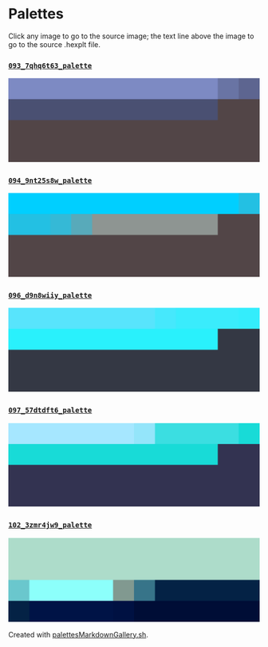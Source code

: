 # Palettes

Click any image to go to the source image; the text line above the image to go to the source .hexplt file.

### [`093_7qhq6t63_palette`](093_7qhq6t63_palette.hexplt)

[ ![093_7qhq6t63_palette.png](093_7qhq6t63_palette.png) ](093_7qhq6t63_palette.png)

### [`094_9nt25s8w_palette`](094_9nt25s8w_palette.hexplt)

[ ![094_9nt25s8w_palette.png](094_9nt25s8w_palette.png) ](094_9nt25s8w_palette.png)

### [`096_d9n8wiiy_palette`](096_d9n8wiiy_palette.hexplt)

[ ![096_d9n8wiiy_palette.png](096_d9n8wiiy_palette.png) ](096_d9n8wiiy_palette.png)

### [`097_57dtdft6_palette`](097_57dtdft6_palette.hexplt)

[ ![097_57dtdft6_palette.png](097_57dtdft6_palette.png) ](097_57dtdft6_palette.png)

### [`102_3zmr4jw9_palette`](102_3zmr4jw9_palette.hexplt)

[ ![102_3zmr4jw9_palette.png](102_3zmr4jw9_palette.png) ](102_3zmr4jw9_palette.png)

Created with [palettesMarkdownGallery.sh](https://github.com/earthbound19/_ebDev/blob/master/scripts/imgAndVideo/palettesMarkdownGallery.sh).